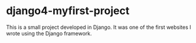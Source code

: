 # django4-myfirst-project

<p>This is a small project developed in Django. It was one of the first websites I wrote using the Django framework.</p>
